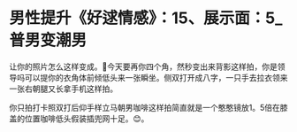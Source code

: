 # 男性提升《好逑情感》：15、展示面：5_普男变潮男

让你的照片怎么这样变成。🎼今天要再你四个角，然秒变出来背影这样拍，你是领导吗可以提你的衣角体前倾低头来一张瞬坐。侧双打开成八字，一只手去拉衣领来一张右朝腿又长拿手机这样拍。

你只拍打卡照双打后仰手样立马朝男咖啡这样拍简直就是一个憨憨镜放1。5倍在膝盖的位置咖啡低头假装插兜网十足。😊。

